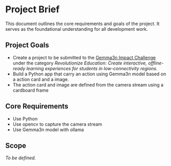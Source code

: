 # Project Brief

This document outlines the core requirements and goals of the project. It serves as the foundational understanding for all development work.

## Project Goals

- Create a project to be submitted to the [Gemma3n Impact Challenge](https://www.kaggle.com/competitions/google-gemma-3n-hackathon) under the category _Revolutionize Education: Create interactive, offline-ready learning experiences for students in low-connectivity regions._
- Build a Python app that carry an action using Gemma3n model based on a action card and a image.
- The action card and image are defined from the camera stream using a cardboard frame 

## Core Requirements

- Use Python
- Use opencv to capture the camera stream
- Use Gemma3n model with ollama

## Scope

*To be defined.*
